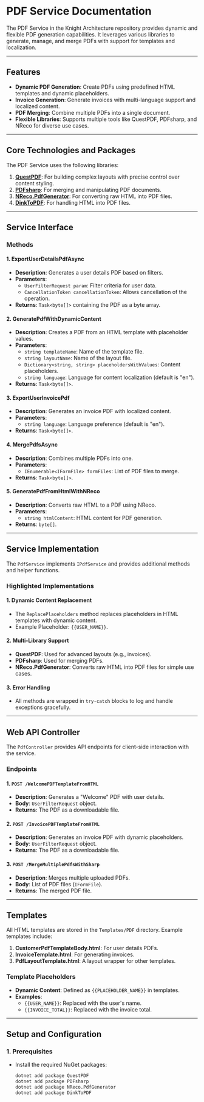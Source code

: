 # PDF Service Documentation

The PDF Service in the Knight Architecture repository provides dynamic and flexible PDF generation capabilities. It leverages various libraries to generate, manage, and merge PDFs with support for templates and localization.

---

## Features
- **Dynamic PDF Generation**: Create PDFs using predefined HTML templates and dynamic placeholders.
- **Invoice Generation**: Generate invoices with multi-language support and localized content.
- **PDF Merging**: Combine multiple PDFs into a single document.
- **Flexible Libraries**: Supports multiple tools like QuestPDF, PDFsharp, and NReco for diverse use cases.

---

## Core Technologies and Packages
The PDF Service uses the following libraries:
1. **[QuestPDF](https://www.questpdf.com/)**: For building complex layouts with precise control over content styling.
2. **[PDFsharp](https://pdfsharp.net/)**: For merging and manipulating PDF documents.
3. **[NReco.PdfGenerator](https://www.nrecosite.com/pdf_generator.aspx)**: For converting raw HTML into PDF files.
4. **[DinkToPDF](https://learn.microsoft.com/en-us/dotnet/api/microsoft.aspnetcore.http)**: For handling HTML into PDF files.


---

## Service Interface

### Methods

#### 1. ExportUserDetailsPdfAsync
- **Description**: Generates a user details PDF based on filters.
- **Parameters**:
  - `UserFilterRequest param`: Filter criteria for user data.
  - `CancellationToken cancellationToken`: Allows cancellation of the operation.
- **Returns**: `Task<byte[]>` containing the PDF as a byte array.

#### 2. GeneratePdfWithDynamicContent
- **Description**: Creates a PDF from an HTML template with placeholder values.
- **Parameters**:
  - `string templateName`: Name of the template file.
  - `string layoutName`: Name of the layout file.
  - `Dictionary<string, string> placeholdersWithValues`: Content placeholders.
  - `string language`: Language for content localization (default is "en").
- **Returns**: `Task<byte[]>`.

#### 3. ExportUserInvoicePdf
- **Description**: Generates an invoice PDF with localized content.
- **Parameters**:
  - `string language`: Language preference (default is "en").
- **Returns**: `Task<byte[]>`.

#### 4. MergePdfsAsync
- **Description**: Combines multiple PDFs into one.
- **Parameters**:
  - `IEnumerable<IFormFile> formFiles`: List of PDF files to merge.
- **Returns**: `Task<byte[]>`.

#### 5. GeneratePdfFromHtmlWithNReco
- **Description**: Converts raw HTML to a PDF using NReco.
- **Parameters**:
  - `string htmlContent`: HTML content for PDF generation.
- **Returns**: `byte[]`.

---

## Service Implementation

The `PdfService` implements `IPdfService` and provides additional methods and helper functions.

### Highlighted Implementations

#### 1. Dynamic Content Replacement
- The `ReplacePlaceholders` method replaces placeholders in HTML templates with dynamic content.
- Example Placeholder: `{{USER_NAME}}`.

#### 2. Multi-Library Support
- **QuestPDF**: Used for advanced layouts (e.g., invoices).
- **PDFsharp**: Used for merging PDFs.
- **NReco.PdfGenerator**: Converts raw HTML into PDF files for simple use cases.

#### 3. Error Handling
- All methods are wrapped in `try-catch` blocks to log and handle exceptions gracefully.

---

## Web API Controller

The `PdfController` provides API endpoints for client-side interaction with the service.

### Endpoints

#### 1. `POST /WelcomePDFTemplateFromHTML`
- **Description**: Generates a "Welcome" PDF with user details.
- **Body**: `UserFilterRequest` object.
- **Returns**: The PDF as a downloadable file.

#### 2. `POST /InvoicePDFTemplateFromHTML`
- **Description**: Generates an invoice PDF with dynamic placeholders.
- **Body**: `UserFilterRequest` object.
- **Returns**: The PDF as a downloadable file.

#### 3. `POST /MergeMultiplePdfsWithSharp`
- **Description**: Merges multiple uploaded PDFs.
- **Body**: List of PDF files (`IFormFile`).
- **Returns**: The merged PDF file.

---

## Templates

All HTML templates are stored in the `Templates/PDF` directory. Example templates include:
1. **CustomerPdfTemplateBody.html**: For user details PDFs.
2. **InvoiceTemplate.html**: For generating invoices.
3. **PdfLayoutTemplate.html**: A layout wrapper for other templates.

### Template Placeholders
- **Dynamic Content**: Defined as `{{PLACEHOLDER_NAME}}` in templates.
- **Examples**:
  - `{{USER_NAME}}`: Replaced with the user's name.
  - `{{INVOICE_TOTAL}}`: Replaced with the invoice total.

---

## Setup and Configuration

### 1. Prerequisites
- Install the required NuGet packages:
  ```bash
  dotnet add package QuestPDF
  dotnet add package PDFsharp
  dotnet add package NReco.PdfGenerator
  dotnet add package DinkToPDF
